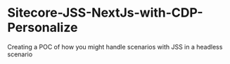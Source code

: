 # Sitecore-JSS-NextJs-with-CDP-Personalize
Creating a POC of how you might handle scenarios with JSS in a headless scenario
